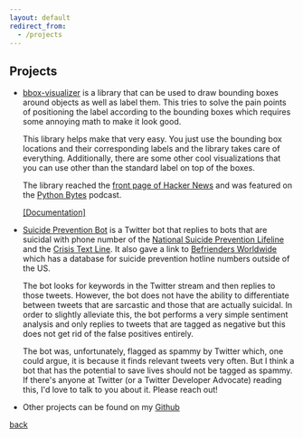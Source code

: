 ```yaml
---
layout: default
redirect_from:
  - /projects
---
```


## Projects

* [bbox-visualizer](https://github.com/shoumikchow/bbox-visualizer) is a library that can be used to draw bounding boxes around objects as well as label them. This tries to solve the pain points of positioning the label according to the bounding boxes which requires some annoying math to make it look good. 

  This library helps make that very easy. You just use the bounding box locations and their corresponding labels and the library takes care of everything. Additionally, there are some other cool visualizations that you can use other than the standard label on top of the boxes.  
  
  The library reached the [front page of Hacker News](https://news.ycombinator.com/item?id=24608662) and was featured on the [Python Bytes](https://pythonbytes.fm/episodes/show/202/jupyter-is-back-in-black) podcast.

  [[Documentation]](https://bbox-visualizer.rtfd.io)

* [Suicide Prevention Bot](https://github.com/shoumikchow/suicide-prevention-bot) is a Twitter bot that replies to bots that are suicidal with phone number of the [National Suicide Prevention Lifeline](https://suicidepreventionlifeline.org/) and the [Crisis Text Line](https://www.crisistextline.org/). It also gave a link to [Befrienders Worldwide](https://www.befrienders.org/) which has a database for suicide prevention hotline numbers outside of the US.

  The bot looks for keywords in the Twitter stream and then replies to those tweets. However, the bot does not have the ability to differentiate between tweets that are sarcastic and those that are actually suicidal. In order to slightly alleviate this, the bot performs a very simple sentiment analysis and only replies to tweets that are tagged as negative but this does not get rid of the false positives entirely.

  The bot was, unfortunately, flagged as spammy by Twitter which, one could argue, it is because it finds relevant tweets very often. But I think a bot that has the potential to save lives should not be tagged as spammy. If there's anyone at Twitter (or a Twitter Developer Advocate) reading this, I'd love to talk to you about it. Please reach out!

* Other projects can be found on my [Github](/github)


[back](https://shoumikchow.com)